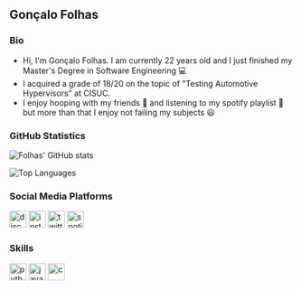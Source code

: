 ## Gonçalo Folhas

### Bio

- Hi, I'm Gonçalo Folhas. I am currently 22 years old and I just finished my Master's Degree in Software Engineering 💻
- I acquired a grade of 18/20 on the topic of "Testing Automotive Hypervisors" at CISUC.
- I enjoy hooping with my friends 🏀 and listening to my spotify playlist 🎵 but more than that I enjoy not failing my subjects 😃

### GitHub Statistics



![Folhas' GitHub stats](https://github-readme-stats.vercel.app/api?username=GFolhas&show_icons=true&theme=radical)

![Top Languages](https://github-readme-stats.vercel.app/api/top-langs/?username=GFolhas&show_icons=true&theme=radical)


### Social Media Platforms

[<img src='https://img.shields.io/badge/Discord-7289DA?style=for-the-badge&logo=discord&logoColor=white' alt='discord' height='30' >](https://discordapp.com/users/431396411502886912/)
[<img src='https://img.shields.io/badge/Instagram-E4405F?style=for-the-badge&logo=instagram&logoColor=white' alt='instagram' height='30' >](https://www.instagram.com/gfolhas)
[<img src='https://img.shields.io/badge/Twitter-1DA1F2?style=for-the-badge&logo=twitter&logoColor=white' alt='twitter' height='30'>](https://twitter.com/foIhas)
[<img src='https://img.shields.io/badge/Spotify-1ED760?&style=for-the-badge&logo=spotify&logoColor=white' alt='spotify' height='30'>](https://open.spotify.com/user/bod9g534sfym4sod4jul78opp?si=a28c51205a854dc9)

  
 
 ### Skills
 
[<img src='https://img.shields.io/badge/Python-3776AB?style=for-the-badge&logo=python&logoColor=white' alt='python' height='30'>](https://docs.python.org/3/)
[<img src='https://img.shields.io/badge/Java-ED8B00?style=for-the-badge&logo=java&logoColor=white' alt='java' height='30'>](https://docs.oracle.com/en/java/)
[<img src='https://img.shields.io/badge/C-00599C?style=for-the-badge&logo=c&logoColor=white' alt='c' height='30'>](https://devdocs.io/c/)




